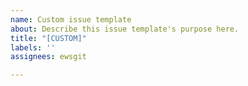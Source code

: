 ```yaml
---
name: Custom issue template
about: Describe this issue template's purpose here.
title: "[CUSTOM]"
labels: ''
assignees: ewsgit

---
```



